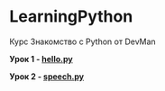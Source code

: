 # LearningPython
Курс Знакомство с Python от DevMan

**Урок 1 - [hello.py](https://github.com/d3rr0m/LearningPython/blob/master/Lesson%201/hello.py)**

**Урок 2 - [speech.py](https://github.com/d3rr0m/LearningPython/blob/master/Lesson%201/speech.py)**
